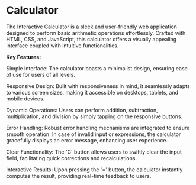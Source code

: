 # Calculator
The Interactive Calculator is a sleek and user-friendly web application designed to perform basic arithmetic operations effortlessly. Crafted with HTML, CSS, and JavaScript, this calculator offers a visually appealing interface coupled with intuitive functionalities.

**Key Features:**

Simple Interface: The calculator boasts a minimalist design, ensuring ease of use for users of all levels.

Responsive Design: Built with responsiveness in mind, it seamlessly adapts to various screen sizes, making it accessible on desktops, tablets, and mobile devices.

Dynamic Operations: Users can perform addition, subtraction, multiplication, and division by simply tapping on the responsive buttons.

Error Handling: Robust error handling mechanisms are integrated to ensure smooth operation. In case of invalid input or expressions, the calculator gracefully displays an error message, enhancing user experience.

Clear Functionality: The 'C' button allows users to swiftly clear the input field, facilitating quick corrections and recalculations.

Interactive Results: Upon pressing the '=' button, the calculator instantly computes the result, providing real-time feedback to users.
